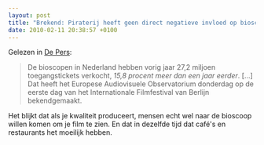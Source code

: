 ```yaml
---
layout: post
title: "Brekend: Piraterij heeft geen direct negatieve invloed op bioscoopbezoek"
date: 2010-02-11 20:38:57 +0100
---
```

Gelezen in [De
Pers](http://www.depers.nl/cultuur/435240/Bioscopen-trekken-meer-bezoekers.html):

> De bioscopen in Nederland hebben vorig jaar 27,2 miljoen
> toegangstickets verkocht, *15,8 procent meer dan een jaar eerder*.
> [...] Dat heeft het Europese Audiovisuele Observatorium donderdag op
> de eerste dag van het Internationale Filmfestival van Berlijn
> bekendgemaakt.

Het blijkt dat als je kwaliteit produceert, mensen echt wel naar de
bioscoop willen komen om je film te zien. En dat in dezelfde tijd dat
café's en restaurants het moeilijk hebben.
